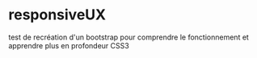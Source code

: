 # responsiveUX
test de recréation d'un bootstrap pour comprendre le fonctionnement et apprendre plus en profondeur CSS3
